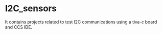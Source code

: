 # I2C_sensors
It contains projects related to test I2C communications using a tiva-c board and CCS IDE.
